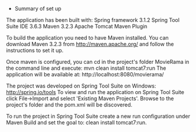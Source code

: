 

* Summary of set up

The application has been built with:
Spring framework 3.1.2
Spring Tool Suite IDE 3.6.3
Maven 3.2.3
Apache Tomcat Maven Plugin

To build the application you need to have Maven installed. You can download Maven 3.2.3 from http://maven.apache.org/ and follow the instructions to set it up.

Once maven is configured, you can cd in the project's folder MovieRama in the command line and execute: mvn clean install tomcat7:run
The application will be available at: http://localhost:8080/movierama/

The project was developed on Spring Tool Suite on Windows: http://spring.io/tools
To view and run the application on Spring Tool Suite click File->Import and select 
'Existing Maven Projects'. Browse to the project's folder and the pom.xml will be discovered. 

To run the project in Spring Tool Suite create a new run configuration under Maven Build and set the goal to: clean install tomcat7:run.
